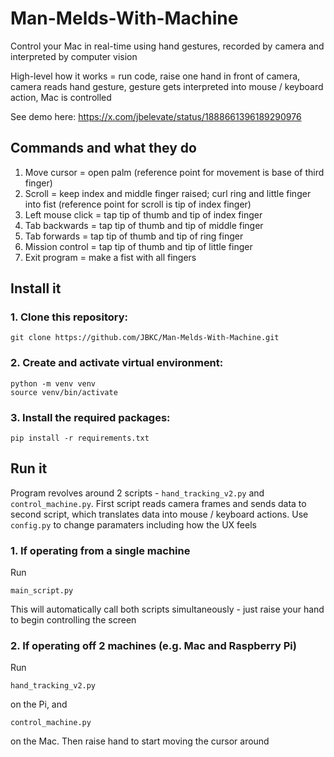 # Man-Melds-With-Machine
Control your Mac in real-time using hand gestures, recorded by camera and interpreted by computer vision 

High-level how it works = run code, raise one hand in front of camera, camera reads hand gesture, gesture gets interpreted into mouse / keyboard action, Mac is controlled 

See demo here: https://x.com/jbelevate/status/1888661396189290976

## Commands and what they do
1. Move cursor = open palm (reference point for movement is base of third finger)
2. Scroll = keep index and middle finger raised; curl ring and little finger into fist (reference point for scroll is tip of index finger)
3. Left mouse click = tap tip of thumb and tip of index finger
4. Tab backwards = tap tip of thumb and tip of middle finger
5. Tab forwards = tap tip of thumb and tip of ring finger
6. Mission control = tap tip of thumb and tip of little finger
7. Exit program = make a fist with all fingers

## Install it
### 1. Clone this repository:
   ```
   git clone https://github.com/JBKC/Man-Melds-With-Machine.git
   ```

### 2. Create and activate virtual environment:
   ```
   python -m venv venv
   source venv/bin/activate
   ```

### 3. Install the required packages:
   ```
   pip install -r requirements.txt
   ```

## Run it
Program revolves around 2 scripts - `hand_tracking_v2.py` and `control_machine.py`.
First script reads camera frames and sends data to second script, which translates data into mouse / keyboard actions.
Use `config.py` to change paramaters including how the UX feels

### 1. If operating from a single machine
Run
```
main_script.py
```
This will automatically call both scripts simultaneously - just raise your hand to begin controlling the screen

### 2. If operating off 2 machines (e.g. Mac and Raspberry Pi)
Run 
```
hand_tracking_v2.py
```
on the Pi, and
```
control_machine.py
```
on the Mac. Then raise hand to start moving the cursor around




